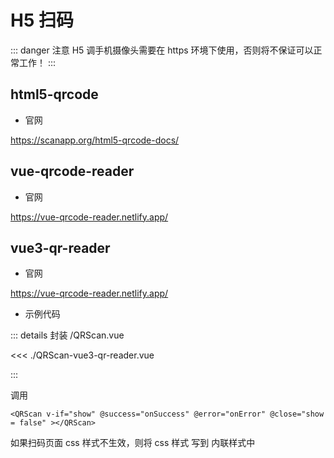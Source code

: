 # H5 扫码 


::: danger 注意 
H5 调手机摄像头需要在 https 环境下使用，否则将不保证可以正常工作！
:::

## html5-qrcode

- 官网

https://scanapp.org/html5-qrcode-docs/

## vue-qrcode-reader

- 官网

https://vue-qrcode-reader.netlify.app/

## vue3-qr-reader

- 官网

https://vue-qrcode-reader.netlify.app/

- 示例代码

::: details 封装 /QRScan.vue

<<< ./QRScan-vue3-qr-reader.vue

:::

调用
```vue
<QRScan v-if="show" @success="onSuccess" @error="onError" @close="show = false" ></QRScan>
```

如果扫码页面 css 样式不生效，则将 css 样式 写到 内联样式中